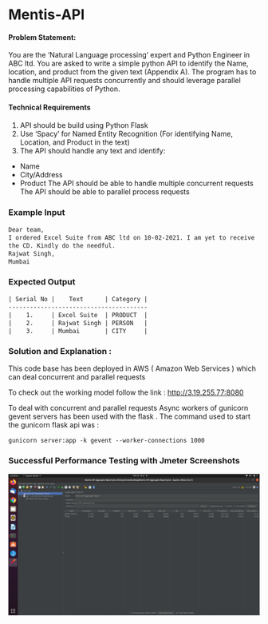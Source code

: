# Mentis-API

#### Problem Statement:

You are the ‘Natural Language processing’ expert and Python Engineer in ABC ltd. You are asked to write a simple python API to identify the Name, location, and product from the given text (Appendix A). The program has to handle multiple API requests concurrently and should leverage parallel processing capabilities of Python.



#### Technical Requirements 

1) API should be build using Python Flask
2) Use ‘Spacy’ for Named Entity Recognition (For identifying Name, Location, and Product in the text)
3) The API should handle any text and identify:
  - Name
  - City/Address
  - Product
The API should be able to handle multiple concurrent requests
The API should be able to parallel process requests

### Example Input
```
Dear team,
I ordered Excel Suite from ABC ltd on 10-02-2021. I am yet to receive the CD. Kindly do the needful.
Rajwat Singh,
Mumbai

```

### Expected Output
```
| Serial No |    Text      | Category |
---------------------------------------
|    1.     | Excel Suite  | PRODUCT  |
|    2.     | Rajwat Singh | PERSON   |
|    3.     | Mumbai       | CITY     |

```
### Solution and Explanation :

This code base has been deployed in AWS ( Amazon Web Services )  which can deal concurrent and parallel requests

To check out the working model follow the link : http://3.19.255.77:8080

To deal with concurrent and parallel requests Async workers of gunicorn gevent servers has been used with the flask . The command used to start the gunicorn flask api was :

```
gunicorn server:app -k gevent --worker-connections 1000

```
### Successful Performance Testing with Jmeter Screenshots

![alt text](https://github.com/srirammura/Mentis-API/blob/main/images/Screenshot%20from%202021-02-20%2018-32-32.png)



